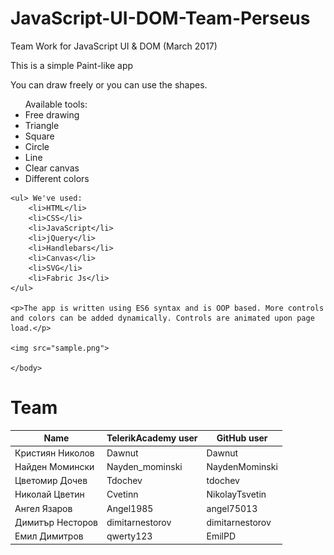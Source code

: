 # JavaScript-UI-DOM-Team-Perseus
Team Work for JavaScript UI &amp; DOM (March 2017)
<html>
    <body>
    <p>This is a simple Paint-like app</p>
    <p>You can draw freely or you can use the shapes.</p>
    <ul> Available tools: 
    <li>Free drawing</li>
        <li>Triangle</li>
        <li>Square</li>
        <li>Circle</li>
        <li>Line</li>
        <li>Clear canvas</li>
        <li>Different colors</li>
    </ul>
    
    <ul> We've used:
        <li>HTML</li>
        <li>CSS</li>
        <li>JavaScript</li>
        <li>jQuery</li>
        <li>Handlebars</li>
        <li>Canvas</li>
        <li>SVG</li>
        <li>Fabric Js</li>    
    </ul>
    
    <p>The app is written using ES6 syntax and is OOP based. More controls and colors can be added dynamically. Controls are animated upon page load.</p>
    
    <img src="sample.png">
    
    </body>
</html>

# Team

Name | TelerikAcademy user | GitHub user
-----|-------|-------
Кристиян Николов | Dawnut | Dawnut
Найден Момински | Nayden_mominski | NaydenMominski
Цветомир Дочев | Tdochev | tdochev
Николай Цветин | Cvetinn | NikolayTsvetin
Ангел Язаров | Angel1985 | angel75013
Димитър Несторов | dimitarnestorov | dimitarnestorov
Емил Димитров | qwerty123 | EmilPD
